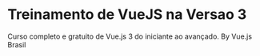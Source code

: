 # Treinamento de VueJS na Versao 3
Curso completo e gratuito de Vue.js 3 do iniciante ao avançado. By Vue.js Brasil

